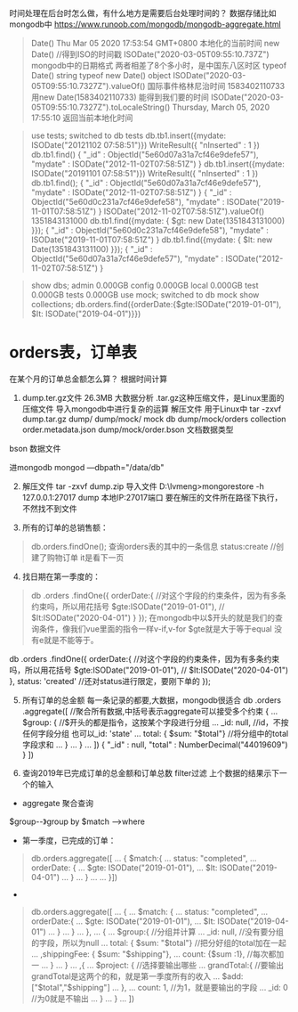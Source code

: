 时间处理在后台时怎么做，有什么地方是需要后台处理时间的？
数据存储比如 mongodb中
https://www.runoob.com/mongodb/mongodb-aggregate.html

> Date()
Thu Mar 05 2020 17:53:54 GMT+0800 本地化的当前时间
> new Date() //得到ISO的时间戳
ISODate("2020-03-05T09:55:10.737Z") mongodb中的日期格式
两者相差了8个多小时，是中国东八区时区
> typeof Date()
string
> typeof new Date()
object
> ISODate("2020-03-05T09:55:10.7327Z").valueOf() 国际事件格林尼治时间
1583402110733 
用new Date(1583402110733) 能得到我们要的时间
> ISODate("2020-03-05T09:55:10.7327Z").toLocaleString()
Thursday, March 05, 2020 17:55:10
返回当前本地化时间

> use tests;
switched to db tests
> db.tb1.insert({mydate: ISODate("20121102 07:58:51")})
WriteResult({ "nInserted" : 1 })
> db.tb1.find()
{ "_id" : ObjectId("5e60d07a31a7cf46e9defe57"), "mydate" : ISODate("2012-11-02T07:58:51Z") }
> db.tb1.insert({mydate: ISODate("20191101 07:58:51")})
WriteResult({ "nInserted" : 1 })
> db.tb1.find();
{ "_id" : ObjectId("5e60d07a31a7cf46e9defe57"), "mydate" : ISODate("2012-11-02T07:58:51Z") }
{ "_id" : ObjectId("5e60d0c231a7cf46e9defe58"), "mydate" : ISODate("2019-11-01T07:58:51Z") }
> ISODate("2012-11-02T07:58:51Z").valueOf()
1351843131000
> db.tb1.find({mydate: { $gt: new Date(1351843131000) }});
{ "_id" : ObjectId("5e60d0c231a7cf46e9defe58"), "mydate" : ISODate("2019-11-01T07:58:51Z") }
> db.tb1.find({mydate: { $lt: new Date(1351843131100) }});
{ "_id" : ObjectId("5e60d07a31a7cf46e9defe57"), "mydate" : ISODate("2012-11-02T07:58:51Z") }
>

> show dbs;
admin   0.000GB
config  0.000GB
local   0.000GB
test    0.000GB
tests   0.000GB
> use mock;
switched to db mock
> show collections;
db.orders.find({orderDate:{$gte:ISODate("2019-01-01"), $lt: ISODate("2019-04-01")}})

# orders表，订单表
在某个月的订单总金额怎么算？ 根据时间计算
1. dump.ter.gz文件  26.3MB
大数据分析
.tar.gz这种压缩文件，是Linux里面的压缩文件
导入mongodb中进行复杂的运算
解压文件 用于Linux中 tar -zxvf dump.tar.gz 
dump/
dump/mock/        mock db
dump/mock/orders  collection
order.metadata.json
dump/mock/order.bson  文档数据类型

bson 数据文件

进mongodb mongod —dbpath="/data/db"

2. 解压文件 tar -zxvf dump.zip
导入文件 D:\lvmeng>mongorestore -h 127.0.0.1:27017 dump  本地IP:27017端口 
要在解压的文件所在路径下执行，不然找不到文件

3. 所有的订单的总销售额：
> db.orders.findOne(); 查询orders表的其中的一条信息
status:create //创建了购物订单
it是看下一页

4. 找日期在第一季度的：
> db
    .orders
    .findOne({
        orderDate:{ //对这个字段的约束条件，因为有多条约束吗，所以用花括号
            $gte:ISODate("2019-01-01"), //
            $lt:ISODate("2020-04-01")
        }
    });
在mongodb中以$开头的就是我们的查询条件，像我们vue里面的指令一样v-if,v-for
$gte就是大于等于equal 没有e就是不能等于。

db
    .orders
    .findOne({
        orderDate:{ //对这个字段的约束条件，因为有多条约束吗，所以用花括号
            $gte:ISODate("2019-01-01"), //
            $lt:ISODate("2020-04-01")
        },
        status: 'created' //还对status进行限定，要刚下单的
    });

5. 所有订单的总金额
每一条记录的都要,大数据，mongodb很适合
db
.orders
.aggregate([ //聚合所有数据,中括号表示aggregate可以接受多个约束
    {
...    $group: { //$开头的都是指令，这按某个字段进行分组
...       _id: null, //id，不按任何字段分组 也可以_id: 'state'
...       total: { $sum: "$total"} //将分组中的total字段求和
...      }
...    }
... ])
{ "_id" : null, "total" : NumberDecimal("44019609") }
])

6. 查询2019年已完成订单的总金额和订单总数
filter过滤
上个数据的结果示下一个的输入
+ aggregate 聚合查询

$group--》group by
$match -->where

- 第一季度，已完成的订单：
> db.orders.aggregate([
... { $match:{
...   status: "completed",
...   orderDate: {
...   $gte: ISODate("2019-01-01"),
...   $lt: ISODate("2019-04-01")
... }
... }
...
... }])
- 
> db.orders.aggregate([
... {
...  $match: {
...    status: "completed",
...    orderDate:{
...     $gte: ISODate("2019-01-01"),
...     $lt: ISODate("2019-04-01")
...    }
...  }
... },
... {
...   $group:{ //分组并计算
...     _id: null, //没有要分组的字段，所以为null
...     total: { $sum: "$total"} //把分好组的total加在一起
...     ,shippingFee: { $sum: "$shipping"},
...     count: {$sum :1}, //每次都加一
...   }
... }
... ,{
...   $project: { //选择要输出哪些
...    grandTotal:{ //要输出grandTotal是这两个的和，就是第一季度所有的收入
...    $add:["$total","$shipping"]
...   },
...   count: 1, //为1，就是要输出的字段
...   _id: 0 //为0就是不输出
... }
... }
... ])